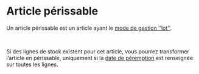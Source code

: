 # Article périssable



Un article périssable est un article ayant le [mode 
 de gestion ’'lot''](../../../Articles/1/Article/OngletStock/ArticleOngletStock.md).


 


Si des lignes de stock existent pour cet article, vous pourrez transformer 
 l’article en périssable, uniquement si la [date de péremption](DatePeremption.md) 
 est renseignée sur toutes les lignes.


